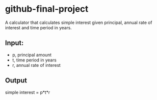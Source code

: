 # github-final-project
A calculator that calculates simple interest given principal, annual rate of interest and time period in years.
## Input:
<ul>
  <li>
   p, principal amount
  </li>
  <li>
   t, time period in years
  </li>
  <li>
   r, annual rate of interest
  </li>
  </ul>
<h2>Output</h2>
   simple interest = p*t*r
